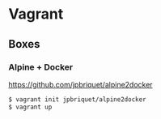 

# Vagrant

## Boxes

### Alpine + Docker
https://github.com/jpbriquet/alpine2docker
```bash
$ vagrant init jpbriquet/alpine2docker
$ vagrant up
```



